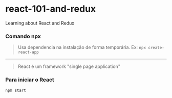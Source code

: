 # react-101-and-redux
Learning about React and Redux

### Comando npx
> Usa dependencia na instalação de forma temporária. Ex: ```npx create-react-app```

<hr/>

> React é um framework "single page application"

### Para iniciar o React
```npm start```